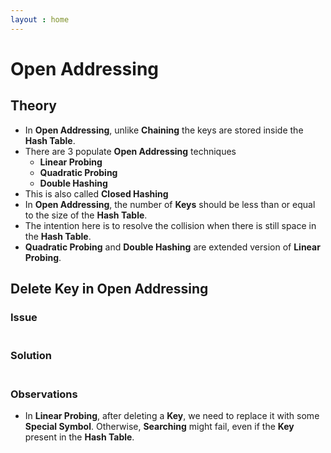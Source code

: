 ```yaml
---
layout : home
---
```


# Open Addressing

## Theory
- In **Open Addressing**, unlike **Chaining** the keys are stored inside the **Hash Table**.
- There are 3 populate **Open Addressing** techniques
    - **Linear Probing**
    - **Quadratic Probing**
    - **Double Hashing**
- This is also called **Closed Hashing**
- In **Open Addressing**, the number of **Keys** should be less than or equal to the size of the **Hash Table**.
- The intention here is to resolve the collision when there is still space in the **Hash Table**.
-  **Quadratic Probing** and **Double Hashing** are extended version of **Linear Probing**.

## Delete Key in Open Addressing

### Issue
<div class="mxgraph" style="max-width:100%;border:1px solid transparent;margin:auto;"
    data-mxgraph="{&quot;highlight&quot;:&quot;#0000ff&quot;,&quot;nav&quot;:true,&quot;resize&quot;:true,&quot;toolbar&quot;:&quot;zoom layers tags lightbox&quot;,&quot;edit&quot;:&quot;_blank&quot;,&quot;xml&quot;:&quot;&lt;mxfile host=\&quot;app.diagrams.net\&quot; modified=\&quot;2023-03-25T22:14:32.481Z\&quot; agent=\&quot;Mozilla/5.0 (Windows NT 10.0; Win64; x64) AppleWebKit/537.36 (KHTML, like Gecko) Chrome/111.0.0.0 Safari/537.36\&quot; etag=\&quot;0gbpoRN4iNTHxPNajvRA\&quot; version=\&quot;21.1.1\&quot; type=\&quot;google\&quot;&gt;\n  &lt;diagram name=\&quot;Page-1\&quot; id=\&quot;zlWzedpMbg25JKQnCikb\&quot;&gt;\n    &lt;mxGraphModel dx=\&quot;1050\&quot; dy=\&quot;587\&quot; grid=\&quot;1\&quot; gridSize=\&quot;10\&quot; guides=\&quot;1\&quot; tooltips=\&quot;1\&quot; connect=\&quot;1\&quot; arrows=\&quot;1\&quot; fold=\&quot;1\&quot; page=\&quot;1\&quot; pageScale=\&quot;1\&quot; pageWidth=\&quot;850\&quot; pageHeight=\&quot;1100\&quot; math=\&quot;0\&quot; shadow=\&quot;0\&quot;&gt;\n      &lt;root&gt;\n        &lt;mxCell id=\&quot;0\&quot; /&gt;\n        &lt;mxCell id=\&quot;1\&quot; parent=\&quot;0\&quot; /&gt;\n        &lt;mxCell id=\&quot;0Di6oSN8riTgnHotaayu-1\&quot; value=\&quot;0\&quot; style=\&quot;whiteSpace=wrap;html=1;aspect=fixed;fontSize=13;fontStyle=1\&quot; vertex=\&quot;1\&quot; parent=\&quot;1\&quot;&gt;\n          &lt;mxGeometry x=\&quot;40\&quot; y=\&quot;80\&quot; width=\&quot;40\&quot; height=\&quot;40\&quot; as=\&quot;geometry\&quot; /&gt;\n        &lt;/mxCell&gt;\n        &lt;mxCell id=\&quot;0Di6oSN8riTgnHotaayu-2\&quot; value=\&quot;89\&quot; style=\&quot;whiteSpace=wrap;html=1;aspect=fixed;fontSize=13;fontStyle=1\&quot; vertex=\&quot;1\&quot; parent=\&quot;1\&quot;&gt;\n          &lt;mxGeometry x=\&quot;80\&quot; y=\&quot;80\&quot; width=\&quot;40\&quot; height=\&quot;40\&quot; as=\&quot;geometry\&quot; /&gt;\n        &lt;/mxCell&gt;\n        &lt;mxCell id=\&quot;0Di6oSN8riTgnHotaayu-3\&quot; value=\&quot;1\&quot; style=\&quot;whiteSpace=wrap;html=1;aspect=fixed;fontSize=13;fontStyle=1\&quot; vertex=\&quot;1\&quot; parent=\&quot;1\&quot;&gt;\n          &lt;mxGeometry x=\&quot;40\&quot; y=\&quot;120\&quot; width=\&quot;40\&quot; height=\&quot;40\&quot; as=\&quot;geometry\&quot; /&gt;\n        &lt;/mxCell&gt;\n        &lt;mxCell id=\&quot;0Di6oSN8riTgnHotaayu-4\&quot; value=\&quot;\&quot; style=\&quot;whiteSpace=wrap;html=1;aspect=fixed;fontSize=13;fontStyle=1\&quot; vertex=\&quot;1\&quot; parent=\&quot;1\&quot;&gt;\n          &lt;mxGeometry x=\&quot;80\&quot; y=\&quot;120\&quot; width=\&quot;40\&quot; height=\&quot;40\&quot; as=\&quot;geometry\&quot; /&gt;\n        &lt;/mxCell&gt;\n        &lt;mxCell id=\&quot;0Di6oSN8riTgnHotaayu-5\&quot; value=\&quot;2\&quot; style=\&quot;whiteSpace=wrap;html=1;aspect=fixed;fontSize=13;fontStyle=1\&quot; vertex=\&quot;1\&quot; parent=\&quot;1\&quot;&gt;\n          &lt;mxGeometry x=\&quot;40\&quot; y=\&quot;160\&quot; width=\&quot;40\&quot; height=\&quot;40\&quot; as=\&quot;geometry\&quot; /&gt;\n        &lt;/mxCell&gt;\n        &lt;mxCell id=\&quot;0Di6oSN8riTgnHotaayu-6\&quot; value=\&quot;\&quot; style=\&quot;whiteSpace=wrap;html=1;aspect=fixed;fontSize=13;fontStyle=1\&quot; vertex=\&quot;1\&quot; parent=\&quot;1\&quot;&gt;\n          &lt;mxGeometry x=\&quot;80\&quot; y=\&quot;160\&quot; width=\&quot;40\&quot; height=\&quot;40\&quot; as=\&quot;geometry\&quot; /&gt;\n        &lt;/mxCell&gt;\n        &lt;mxCell id=\&quot;0Di6oSN8riTgnHotaayu-7\&quot; value=\&quot;3\&quot; style=\&quot;whiteSpace=wrap;html=1;aspect=fixed;fontSize=13;fontStyle=1\&quot; vertex=\&quot;1\&quot; parent=\&quot;1\&quot;&gt;\n          &lt;mxGeometry x=\&quot;40\&quot; y=\&quot;200\&quot; width=\&quot;40\&quot; height=\&quot;40\&quot; as=\&quot;geometry\&quot; /&gt;\n        &lt;/mxCell&gt;\n        &lt;mxCell id=\&quot;0Di6oSN8riTgnHotaayu-8\&quot; value=\&quot;93\&quot; style=\&quot;whiteSpace=wrap;html=1;aspect=fixed;fontSize=13;fontStyle=1\&quot; vertex=\&quot;1\&quot; parent=\&quot;1\&quot;&gt;\n          &lt;mxGeometry x=\&quot;80\&quot; y=\&quot;200\&quot; width=\&quot;40\&quot; height=\&quot;40\&quot; as=\&quot;geometry\&quot; /&gt;\n        &lt;/mxCell&gt;\n        &lt;mxCell id=\&quot;0Di6oSN8riTgnHotaayu-9\&quot; value=\&quot;4\&quot; style=\&quot;whiteSpace=wrap;html=1;aspect=fixed;fontSize=13;fontStyle=1\&quot; vertex=\&quot;1\&quot; parent=\&quot;1\&quot;&gt;\n          &lt;mxGeometry x=\&quot;40\&quot; y=\&quot;240\&quot; width=\&quot;40\&quot; height=\&quot;40\&quot; as=\&quot;geometry\&quot; /&gt;\n        &lt;/mxCell&gt;\n        &lt;mxCell id=\&quot;0Di6oSN8riTgnHotaayu-10\&quot; value=\&quot;23\&quot; style=\&quot;whiteSpace=wrap;html=1;aspect=fixed;fontSize=13;fontStyle=1\&quot; vertex=\&quot;1\&quot; parent=\&quot;1\&quot;&gt;\n          &lt;mxGeometry x=\&quot;80\&quot; y=\&quot;240\&quot; width=\&quot;40\&quot; height=\&quot;40\&quot; as=\&quot;geometry\&quot; /&gt;\n        &lt;/mxCell&gt;\n        &lt;mxCell id=\&quot;0Di6oSN8riTgnHotaayu-11\&quot; value=\&quot;5\&quot; style=\&quot;whiteSpace=wrap;html=1;aspect=fixed;fontSize=13;fontStyle=1\&quot; vertex=\&quot;1\&quot; parent=\&quot;1\&quot;&gt;\n          &lt;mxGeometry x=\&quot;40\&quot; y=\&quot;280\&quot; width=\&quot;40\&quot; height=\&quot;40\&quot; as=\&quot;geometry\&quot; /&gt;\n        &lt;/mxCell&gt;\n        &lt;mxCell id=\&quot;0Di6oSN8riTgnHotaayu-12\&quot; value=\&quot;75\&quot; style=\&quot;whiteSpace=wrap;html=1;aspect=fixed;fontSize=13;fontStyle=1;fillColor=#f8cecc;strokeColor=#b85450;\&quot; vertex=\&quot;1\&quot; parent=\&quot;1\&quot;&gt;\n          &lt;mxGeometry x=\&quot;80\&quot; y=\&quot;280\&quot; width=\&quot;40\&quot; height=\&quot;40\&quot; as=\&quot;geometry\&quot; /&gt;\n        &lt;/mxCell&gt;\n        &lt;mxCell id=\&quot;0Di6oSN8riTgnHotaayu-13\&quot; value=\&quot;6\&quot; style=\&quot;whiteSpace=wrap;html=1;aspect=fixed;fontSize=13;fontStyle=1\&quot; vertex=\&quot;1\&quot; parent=\&quot;1\&quot;&gt;\n          &lt;mxGeometry x=\&quot;40\&quot; y=\&quot;320\&quot; width=\&quot;40\&quot; height=\&quot;40\&quot; as=\&quot;geometry\&quot; /&gt;\n        &lt;/mxCell&gt;\n        &lt;mxCell id=\&quot;0Di6oSN8riTgnHotaayu-14\&quot; value=\&quot;46\&quot; style=\&quot;whiteSpace=wrap;html=1;aspect=fixed;fontSize=13;fontStyle=1\&quot; vertex=\&quot;1\&quot; parent=\&quot;1\&quot;&gt;\n          &lt;mxGeometry x=\&quot;80\&quot; y=\&quot;320\&quot; width=\&quot;40\&quot; height=\&quot;40\&quot; as=\&quot;geometry\&quot; /&gt;\n        &lt;/mxCell&gt;\n        &lt;mxCell id=\&quot;0Di6oSN8riTgnHotaayu-15\&quot; value=\&quot;7\&quot; style=\&quot;whiteSpace=wrap;html=1;aspect=fixed;fontSize=13;fontStyle=1\&quot; vertex=\&quot;1\&quot; parent=\&quot;1\&quot;&gt;\n          &lt;mxGeometry x=\&quot;40\&quot; y=\&quot;360\&quot; width=\&quot;40\&quot; height=\&quot;40\&quot; as=\&quot;geometry\&quot; /&gt;\n        &lt;/mxCell&gt;\n        &lt;mxCell id=\&quot;0Di6oSN8riTgnHotaayu-16\&quot; value=\&quot;55\&quot; style=\&quot;whiteSpace=wrap;html=1;aspect=fixed;fontSize=13;fontStyle=1\&quot; vertex=\&quot;1\&quot; parent=\&quot;1\&quot;&gt;\n          &lt;mxGeometry x=\&quot;80\&quot; y=\&quot;360\&quot; width=\&quot;40\&quot; height=\&quot;40\&quot; as=\&quot;geometry\&quot; /&gt;\n        &lt;/mxCell&gt;\n        &lt;mxCell id=\&quot;0Di6oSN8riTgnHotaayu-17\&quot; value=\&quot;8\&quot; style=\&quot;whiteSpace=wrap;html=1;aspect=fixed;fontSize=13;fontStyle=1\&quot; vertex=\&quot;1\&quot; parent=\&quot;1\&quot;&gt;\n          &lt;mxGeometry x=\&quot;40\&quot; y=\&quot;400\&quot; width=\&quot;40\&quot; height=\&quot;40\&quot; as=\&quot;geometry\&quot; /&gt;\n        &lt;/mxCell&gt;\n        &lt;mxCell id=\&quot;0Di6oSN8riTgnHotaayu-18\&quot; value=\&quot;65\&quot; style=\&quot;whiteSpace=wrap;html=1;aspect=fixed;fontSize=13;fontStyle=1\&quot; vertex=\&quot;1\&quot; parent=\&quot;1\&quot;&gt;\n          &lt;mxGeometry x=\&quot;80\&quot; y=\&quot;400\&quot; width=\&quot;40\&quot; height=\&quot;40\&quot; as=\&quot;geometry\&quot; /&gt;\n        &lt;/mxCell&gt;\n        &lt;mxCell id=\&quot;0Di6oSN8riTgnHotaayu-19\&quot; value=\&quot;9\&quot; style=\&quot;whiteSpace=wrap;html=1;aspect=fixed;fontSize=13;fontStyle=1\&quot; vertex=\&quot;1\&quot; parent=\&quot;1\&quot;&gt;\n          &lt;mxGeometry x=\&quot;40\&quot; y=\&quot;440\&quot; width=\&quot;40\&quot; height=\&quot;40\&quot; as=\&quot;geometry\&quot; /&gt;\n        &lt;/mxCell&gt;\n        &lt;mxCell id=\&quot;0Di6oSN8riTgnHotaayu-20\&quot; value=\&quot;79\&quot; style=\&quot;whiteSpace=wrap;html=1;aspect=fixed;fontSize=13;fontStyle=1\&quot; vertex=\&quot;1\&quot; parent=\&quot;1\&quot;&gt;\n          &lt;mxGeometry x=\&quot;80\&quot; y=\&quot;440\&quot; width=\&quot;40\&quot; height=\&quot;40\&quot; as=\&quot;geometry\&quot; /&gt;\n        &lt;/mxCell&gt;\n        &lt;mxCell id=\&quot;0Di6oSN8riTgnHotaayu-21\&quot; value=\&quot;0\&quot; style=\&quot;whiteSpace=wrap;html=1;aspect=fixed;fontSize=13;fontStyle=1\&quot; vertex=\&quot;1\&quot; parent=\&quot;1\&quot;&gt;\n          &lt;mxGeometry x=\&quot;240\&quot; y=\&quot;80\&quot; width=\&quot;40\&quot; height=\&quot;40\&quot; as=\&quot;geometry\&quot; /&gt;\n        &lt;/mxCell&gt;\n        &lt;mxCell id=\&quot;0Di6oSN8riTgnHotaayu-22\&quot; value=\&quot;89\&quot; style=\&quot;whiteSpace=wrap;html=1;aspect=fixed;fontSize=13;fontStyle=1\&quot; vertex=\&quot;1\&quot; parent=\&quot;1\&quot;&gt;\n          &lt;mxGeometry x=\&quot;280\&quot; y=\&quot;80\&quot; width=\&quot;40\&quot; height=\&quot;40\&quot; as=\&quot;geometry\&quot; /&gt;\n        &lt;/mxCell&gt;\n        &lt;mxCell id=\&quot;0Di6oSN8riTgnHotaayu-23\&quot; value=\&quot;1\&quot; style=\&quot;whiteSpace=wrap;html=1;aspect=fixed;fontSize=13;fontStyle=1\&quot; vertex=\&quot;1\&quot; parent=\&quot;1\&quot;&gt;\n          &lt;mxGeometry x=\&quot;240\&quot; y=\&quot;120\&quot; width=\&quot;40\&quot; height=\&quot;40\&quot; as=\&quot;geometry\&quot; /&gt;\n        &lt;/mxCell&gt;\n        &lt;mxCell id=\&quot;0Di6oSN8riTgnHotaayu-24\&quot; value=\&quot;\&quot; style=\&quot;whiteSpace=wrap;html=1;aspect=fixed;fontSize=13;fontStyle=1\&quot; vertex=\&quot;1\&quot; parent=\&quot;1\&quot;&gt;\n          &lt;mxGeometry x=\&quot;280\&quot; y=\&quot;120\&quot; width=\&quot;40\&quot; height=\&quot;40\&quot; as=\&quot;geometry\&quot; /&gt;\n        &lt;/mxCell&gt;\n        &lt;mxCell id=\&quot;0Di6oSN8riTgnHotaayu-25\&quot; value=\&quot;2\&quot; style=\&quot;whiteSpace=wrap;html=1;aspect=fixed;fontSize=13;fontStyle=1\&quot; vertex=\&quot;1\&quot; parent=\&quot;1\&quot;&gt;\n          &lt;mxGeometry x=\&quot;240\&quot; y=\&quot;160\&quot; width=\&quot;40\&quot; height=\&quot;40\&quot; as=\&quot;geometry\&quot; /&gt;\n        &lt;/mxCell&gt;\n        &lt;mxCell id=\&quot;0Di6oSN8riTgnHotaayu-26\&quot; value=\&quot;\&quot; style=\&quot;whiteSpace=wrap;html=1;aspect=fixed;fontSize=13;fontStyle=1\&quot; vertex=\&quot;1\&quot; parent=\&quot;1\&quot;&gt;\n          &lt;mxGeometry x=\&quot;280\&quot; y=\&quot;160\&quot; width=\&quot;40\&quot; height=\&quot;40\&quot; as=\&quot;geometry\&quot; /&gt;\n        &lt;/mxCell&gt;\n        &lt;mxCell id=\&quot;0Di6oSN8riTgnHotaayu-27\&quot; value=\&quot;3\&quot; style=\&quot;whiteSpace=wrap;html=1;aspect=fixed;fontSize=13;fontStyle=1\&quot; vertex=\&quot;1\&quot; parent=\&quot;1\&quot;&gt;\n          &lt;mxGeometry x=\&quot;240\&quot; y=\&quot;200\&quot; width=\&quot;40\&quot; height=\&quot;40\&quot; as=\&quot;geometry\&quot; /&gt;\n        &lt;/mxCell&gt;\n        &lt;mxCell id=\&quot;0Di6oSN8riTgnHotaayu-28\&quot; value=\&quot;93\&quot; style=\&quot;whiteSpace=wrap;html=1;aspect=fixed;fontSize=13;fontStyle=1\&quot; vertex=\&quot;1\&quot; parent=\&quot;1\&quot;&gt;\n          &lt;mxGeometry x=\&quot;280\&quot; y=\&quot;200\&quot; width=\&quot;40\&quot; height=\&quot;40\&quot; as=\&quot;geometry\&quot; /&gt;\n        &lt;/mxCell&gt;\n        &lt;mxCell id=\&quot;0Di6oSN8riTgnHotaayu-29\&quot; value=\&quot;4\&quot; style=\&quot;whiteSpace=wrap;html=1;aspect=fixed;fontSize=13;fontStyle=1\&quot; vertex=\&quot;1\&quot; parent=\&quot;1\&quot;&gt;\n          &lt;mxGeometry x=\&quot;240\&quot; y=\&quot;240\&quot; width=\&quot;40\&quot; height=\&quot;40\&quot; as=\&quot;geometry\&quot; /&gt;\n        &lt;/mxCell&gt;\n        &lt;mxCell id=\&quot;0Di6oSN8riTgnHotaayu-30\&quot; value=\&quot;23\&quot; style=\&quot;whiteSpace=wrap;html=1;aspect=fixed;fontSize=13;fontStyle=1\&quot; vertex=\&quot;1\&quot; parent=\&quot;1\&quot;&gt;\n          &lt;mxGeometry x=\&quot;280\&quot; y=\&quot;240\&quot; width=\&quot;40\&quot; height=\&quot;40\&quot; as=\&quot;geometry\&quot; /&gt;\n        &lt;/mxCell&gt;\n        &lt;mxCell id=\&quot;0Di6oSN8riTgnHotaayu-31\&quot; value=\&quot;5\&quot; style=\&quot;whiteSpace=wrap;html=1;aspect=fixed;fontSize=13;fontStyle=1\&quot; vertex=\&quot;1\&quot; parent=\&quot;1\&quot;&gt;\n          &lt;mxGeometry x=\&quot;240\&quot; y=\&quot;280\&quot; width=\&quot;40\&quot; height=\&quot;40\&quot; as=\&quot;geometry\&quot; /&gt;\n        &lt;/mxCell&gt;\n        &lt;mxCell id=\&quot;0Di6oSN8riTgnHotaayu-32\&quot; value=\&quot;\&quot; style=\&quot;whiteSpace=wrap;html=1;aspect=fixed;fontSize=13;fontStyle=1;\&quot; vertex=\&quot;1\&quot; parent=\&quot;1\&quot;&gt;\n          &lt;mxGeometry x=\&quot;280\&quot; y=\&quot;280\&quot; width=\&quot;40\&quot; height=\&quot;40\&quot; as=\&quot;geometry\&quot; /&gt;\n        &lt;/mxCell&gt;\n        &lt;mxCell id=\&quot;0Di6oSN8riTgnHotaayu-33\&quot; value=\&quot;6\&quot; style=\&quot;whiteSpace=wrap;html=1;aspect=fixed;fontSize=13;fontStyle=1\&quot; vertex=\&quot;1\&quot; parent=\&quot;1\&quot;&gt;\n          &lt;mxGeometry x=\&quot;240\&quot; y=\&quot;320\&quot; width=\&quot;40\&quot; height=\&quot;40\&quot; as=\&quot;geometry\&quot; /&gt;\n        &lt;/mxCell&gt;\n        &lt;mxCell id=\&quot;0Di6oSN8riTgnHotaayu-34\&quot; value=\&quot;46\&quot; style=\&quot;whiteSpace=wrap;html=1;aspect=fixed;fontSize=13;fontStyle=1\&quot; vertex=\&quot;1\&quot; parent=\&quot;1\&quot;&gt;\n          &lt;mxGeometry x=\&quot;280\&quot; y=\&quot;320\&quot; width=\&quot;40\&quot; height=\&quot;40\&quot; as=\&quot;geometry\&quot; /&gt;\n        &lt;/mxCell&gt;\n        &lt;mxCell id=\&quot;0Di6oSN8riTgnHotaayu-35\&quot; value=\&quot;7\&quot; style=\&quot;whiteSpace=wrap;html=1;aspect=fixed;fontSize=13;fontStyle=1\&quot; vertex=\&quot;1\&quot; parent=\&quot;1\&quot;&gt;\n          &lt;mxGeometry x=\&quot;240\&quot; y=\&quot;360\&quot; width=\&quot;40\&quot; height=\&quot;40\&quot; as=\&quot;geometry\&quot; /&gt;\n        &lt;/mxCell&gt;\n        &lt;mxCell id=\&quot;0Di6oSN8riTgnHotaayu-36\&quot; value=\&quot;55\&quot; style=\&quot;whiteSpace=wrap;html=1;aspect=fixed;fontSize=13;fontStyle=1\&quot; vertex=\&quot;1\&quot; parent=\&quot;1\&quot;&gt;\n          &lt;mxGeometry x=\&quot;280\&quot; y=\&quot;360\&quot; width=\&quot;40\&quot; height=\&quot;40\&quot; as=\&quot;geometry\&quot; /&gt;\n        &lt;/mxCell&gt;\n        &lt;mxCell id=\&quot;0Di6oSN8riTgnHotaayu-37\&quot; value=\&quot;8\&quot; style=\&quot;whiteSpace=wrap;html=1;aspect=fixed;fontSize=13;fontStyle=1\&quot; vertex=\&quot;1\&quot; parent=\&quot;1\&quot;&gt;\n          &lt;mxGeometry x=\&quot;240\&quot; y=\&quot;400\&quot; width=\&quot;40\&quot; height=\&quot;40\&quot; as=\&quot;geometry\&quot; /&gt;\n        &lt;/mxCell&gt;\n        &lt;mxCell id=\&quot;0Di6oSN8riTgnHotaayu-38\&quot; value=\&quot;65\&quot; style=\&quot;whiteSpace=wrap;html=1;aspect=fixed;fontSize=13;fontStyle=1\&quot; vertex=\&quot;1\&quot; parent=\&quot;1\&quot;&gt;\n          &lt;mxGeometry x=\&quot;280\&quot; y=\&quot;400\&quot; width=\&quot;40\&quot; height=\&quot;40\&quot; as=\&quot;geometry\&quot; /&gt;\n        &lt;/mxCell&gt;\n        &lt;mxCell id=\&quot;0Di6oSN8riTgnHotaayu-39\&quot; value=\&quot;9\&quot; style=\&quot;whiteSpace=wrap;html=1;aspect=fixed;fontSize=13;fontStyle=1\&quot; vertex=\&quot;1\&quot; parent=\&quot;1\&quot;&gt;\n          &lt;mxGeometry x=\&quot;240\&quot; y=\&quot;440\&quot; width=\&quot;40\&quot; height=\&quot;40\&quot; as=\&quot;geometry\&quot; /&gt;\n        &lt;/mxCell&gt;\n        &lt;mxCell id=\&quot;0Di6oSN8riTgnHotaayu-40\&quot; value=\&quot;79\&quot; style=\&quot;whiteSpace=wrap;html=1;aspect=fixed;fontSize=13;fontStyle=1\&quot; vertex=\&quot;1\&quot; parent=\&quot;1\&quot;&gt;\n          &lt;mxGeometry x=\&quot;280\&quot; y=\&quot;440\&quot; width=\&quot;40\&quot; height=\&quot;40\&quot; as=\&quot;geometry\&quot; /&gt;\n        &lt;/mxCell&gt;\n        &lt;mxCell id=\&quot;0Di6oSN8riTgnHotaayu-41\&quot; value=\&quot;\&quot; style=\&quot;shape=flexArrow;endArrow=classic;html=1;rounded=0;\&quot; edge=\&quot;1\&quot; parent=\&quot;1\&quot;&gt;\n          &lt;mxGeometry width=\&quot;50\&quot; height=\&quot;50\&quot; relative=\&quot;1\&quot; as=\&quot;geometry\&quot;&gt;\n            &lt;mxPoint x=\&quot;140\&quot; y=\&quot;280\&quot; as=\&quot;sourcePoint\&quot; /&gt;\n            &lt;mxPoint x=\&quot;230\&quot; y=\&quot;280\&quot; as=\&quot;targetPoint\&quot; /&gt;\n          &lt;/mxGeometry&gt;\n        &lt;/mxCell&gt;\n        &lt;mxCell id=\&quot;0Di6oSN8riTgnHotaayu-42\&quot; value=\&quot;&amp;lt;b&amp;gt;Delete request for Key 75&amp;lt;/b&amp;gt;\&quot; style=\&quot;text;html=1;strokeColor=none;fillColor=none;align=center;verticalAlign=middle;whiteSpace=wrap;rounded=0;\&quot; vertex=\&quot;1\&quot; parent=\&quot;1\&quot;&gt;\n          &lt;mxGeometry x=\&quot;140\&quot; y=\&quot;220\&quot; width=\&quot;80\&quot; height=\&quot;50\&quot; as=\&quot;geometry\&quot; /&gt;\n        &lt;/mxCell&gt;\n        &lt;mxCell id=\&quot;0Di6oSN8riTgnHotaayu-43\&quot; value=\&quot;\&quot; style=\&quot;shape=flexArrow;endArrow=classic;html=1;rounded=0;\&quot; edge=\&quot;1\&quot; parent=\&quot;1\&quot;&gt;\n          &lt;mxGeometry width=\&quot;50\&quot; height=\&quot;50\&quot; relative=\&quot;1\&quot; as=\&quot;geometry\&quot;&gt;\n            &lt;mxPoint x=\&quot;340\&quot; y=\&quot;280\&quot; as=\&quot;sourcePoint\&quot; /&gt;\n            &lt;mxPoint x=\&quot;430\&quot; y=\&quot;280\&quot; as=\&quot;targetPoint\&quot; /&gt;\n          &lt;/mxGeometry&gt;\n        &lt;/mxCell&gt;\n        &lt;mxCell id=\&quot;0Di6oSN8riTgnHotaayu-44\&quot; value=\&quot;&amp;lt;b&amp;gt;Search request for Key 55&amp;lt;/b&amp;gt;\&quot; style=\&quot;text;html=1;strokeColor=none;fillColor=none;align=center;verticalAlign=middle;whiteSpace=wrap;rounded=0;\&quot; vertex=\&quot;1\&quot; parent=\&quot;1\&quot;&gt;\n          &lt;mxGeometry x=\&quot;340\&quot; y=\&quot;220\&quot; width=\&quot;80\&quot; height=\&quot;50\&quot; as=\&quot;geometry\&quot; /&gt;\n        &lt;/mxCell&gt;\n        &lt;mxCell id=\&quot;0Di6oSN8riTgnHotaayu-45\&quot; value=\&quot;&amp;lt;b&amp;gt;Result : Key 55 is not present in Hash Table, Searching will stop at&amp;amp;nbsp;&amp;lt;/b&amp;gt;&amp;lt;b style=&amp;quot;border-color: var(--border-color);&amp;quot;&amp;gt;5&amp;lt;sup style=&amp;quot;border-color: var(--border-color);&amp;quot;&amp;gt;th&amp;lt;/sup&amp;gt;&amp;lt;/b&amp;gt;&amp;lt;b&amp;gt;&amp;lt;br&amp;gt;index, as the 5&amp;lt;sup&amp;gt;th&amp;lt;br&amp;gt;&amp;lt;/sup&amp;gt; index as it is empty, which specifies Key can not go to other index if the&amp;amp;nbsp;&amp;lt;/b&amp;gt;&amp;lt;b style=&amp;quot;border-color: var(--border-color);&amp;quot;&amp;gt;5&amp;lt;sup style=&amp;quot;border-color: var(--border-color);&amp;quot;&amp;gt;th&amp;lt;/sup&amp;gt;&amp;lt;/b&amp;gt;&amp;lt;b&amp;gt;&amp;lt;br&amp;gt;index is empty, But in reality the Key is present in Hash Table in index 7&amp;lt;/b&amp;gt;\&quot; style=\&quot;text;html=1;strokeColor=#b85450;fillColor=#f8cecc;align=center;verticalAlign=middle;whiteSpace=wrap;rounded=0;\&quot; vertex=\&quot;1\&quot; parent=\&quot;1\&quot;&gt;\n          &lt;mxGeometry x=\&quot;440\&quot; y=\&quot;217\&quot; width=\&quot;270\&quot; height=\&quot;130\&quot; as=\&quot;geometry\&quot; /&gt;\n        &lt;/mxCell&gt;\n      &lt;/root&gt;\n    &lt;/mxGraphModel&gt;\n  &lt;/diagram&gt;\n&lt;/mxfile&gt;\n&quot;}">
</div>

### Solution
<div class="mxgraph" style="max-width:100%;border:1px solid transparent;margin:auto;"
    data-mxgraph="{&quot;highlight&quot;:&quot;#0000ff&quot;,&quot;nav&quot;:true,&quot;resize&quot;:true,&quot;toolbar&quot;:&quot;zoom layers tags lightbox&quot;,&quot;edit&quot;:&quot;_blank&quot;,&quot;xml&quot;:&quot;&lt;mxfile host=\&quot;app.diagrams.net\&quot; modified=\&quot;2023-03-25T22:20:03.298Z\&quot; agent=\&quot;Mozilla/5.0 (Windows NT 10.0; Win64; x64) AppleWebKit/537.36 (KHTML, like Gecko) Chrome/111.0.0.0 Safari/537.36\&quot; etag=\&quot;QUWK-XImu_ln37aXxhMD\&quot; version=\&quot;21.1.1\&quot; type=\&quot;google\&quot;&gt;\n  &lt;diagram name=\&quot;Page-1\&quot; id=\&quot;zlWzedpMbg25JKQnCikb\&quot;&gt;\n    &lt;mxGraphModel dx=\&quot;1050\&quot; dy=\&quot;587\&quot; grid=\&quot;1\&quot; gridSize=\&quot;10\&quot; guides=\&quot;1\&quot; tooltips=\&quot;1\&quot; connect=\&quot;1\&quot; arrows=\&quot;1\&quot; fold=\&quot;1\&quot; page=\&quot;1\&quot; pageScale=\&quot;1\&quot; pageWidth=\&quot;850\&quot; pageHeight=\&quot;1100\&quot; math=\&quot;0\&quot; shadow=\&quot;0\&quot;&gt;\n      &lt;root&gt;\n        &lt;mxCell id=\&quot;0\&quot; /&gt;\n        &lt;mxCell id=\&quot;1\&quot; parent=\&quot;0\&quot; /&gt;\n        &lt;mxCell id=\&quot;0Di6oSN8riTgnHotaayu-1\&quot; value=\&quot;0\&quot; style=\&quot;whiteSpace=wrap;html=1;aspect=fixed;fontSize=13;fontStyle=1\&quot; vertex=\&quot;1\&quot; parent=\&quot;1\&quot;&gt;\n          &lt;mxGeometry x=\&quot;40\&quot; y=\&quot;80\&quot; width=\&quot;40\&quot; height=\&quot;40\&quot; as=\&quot;geometry\&quot; /&gt;\n        &lt;/mxCell&gt;\n        &lt;mxCell id=\&quot;0Di6oSN8riTgnHotaayu-2\&quot; value=\&quot;89\&quot; style=\&quot;whiteSpace=wrap;html=1;aspect=fixed;fontSize=13;fontStyle=1\&quot; vertex=\&quot;1\&quot; parent=\&quot;1\&quot;&gt;\n          &lt;mxGeometry x=\&quot;80\&quot; y=\&quot;80\&quot; width=\&quot;40\&quot; height=\&quot;40\&quot; as=\&quot;geometry\&quot; /&gt;\n        &lt;/mxCell&gt;\n        &lt;mxCell id=\&quot;0Di6oSN8riTgnHotaayu-3\&quot; value=\&quot;1\&quot; style=\&quot;whiteSpace=wrap;html=1;aspect=fixed;fontSize=13;fontStyle=1\&quot; vertex=\&quot;1\&quot; parent=\&quot;1\&quot;&gt;\n          &lt;mxGeometry x=\&quot;40\&quot; y=\&quot;120\&quot; width=\&quot;40\&quot; height=\&quot;40\&quot; as=\&quot;geometry\&quot; /&gt;\n        &lt;/mxCell&gt;\n        &lt;mxCell id=\&quot;0Di6oSN8riTgnHotaayu-4\&quot; value=\&quot;\&quot; style=\&quot;whiteSpace=wrap;html=1;aspect=fixed;fontSize=13;fontStyle=1\&quot; vertex=\&quot;1\&quot; parent=\&quot;1\&quot;&gt;\n          &lt;mxGeometry x=\&quot;80\&quot; y=\&quot;120\&quot; width=\&quot;40\&quot; height=\&quot;40\&quot; as=\&quot;geometry\&quot; /&gt;\n        &lt;/mxCell&gt;\n        &lt;mxCell id=\&quot;0Di6oSN8riTgnHotaayu-5\&quot; value=\&quot;2\&quot; style=\&quot;whiteSpace=wrap;html=1;aspect=fixed;fontSize=13;fontStyle=1\&quot; vertex=\&quot;1\&quot; parent=\&quot;1\&quot;&gt;\n          &lt;mxGeometry x=\&quot;40\&quot; y=\&quot;160\&quot; width=\&quot;40\&quot; height=\&quot;40\&quot; as=\&quot;geometry\&quot; /&gt;\n        &lt;/mxCell&gt;\n        &lt;mxCell id=\&quot;0Di6oSN8riTgnHotaayu-6\&quot; value=\&quot;\&quot; style=\&quot;whiteSpace=wrap;html=1;aspect=fixed;fontSize=13;fontStyle=1\&quot; vertex=\&quot;1\&quot; parent=\&quot;1\&quot;&gt;\n          &lt;mxGeometry x=\&quot;80\&quot; y=\&quot;160\&quot; width=\&quot;40\&quot; height=\&quot;40\&quot; as=\&quot;geometry\&quot; /&gt;\n        &lt;/mxCell&gt;\n        &lt;mxCell id=\&quot;0Di6oSN8riTgnHotaayu-7\&quot; value=\&quot;3\&quot; style=\&quot;whiteSpace=wrap;html=1;aspect=fixed;fontSize=13;fontStyle=1\&quot; vertex=\&quot;1\&quot; parent=\&quot;1\&quot;&gt;\n          &lt;mxGeometry x=\&quot;40\&quot; y=\&quot;200\&quot; width=\&quot;40\&quot; height=\&quot;40\&quot; as=\&quot;geometry\&quot; /&gt;\n        &lt;/mxCell&gt;\n        &lt;mxCell id=\&quot;0Di6oSN8riTgnHotaayu-8\&quot; value=\&quot;93\&quot; style=\&quot;whiteSpace=wrap;html=1;aspect=fixed;fontSize=13;fontStyle=1\&quot; vertex=\&quot;1\&quot; parent=\&quot;1\&quot;&gt;\n          &lt;mxGeometry x=\&quot;80\&quot; y=\&quot;200\&quot; width=\&quot;40\&quot; height=\&quot;40\&quot; as=\&quot;geometry\&quot; /&gt;\n        &lt;/mxCell&gt;\n        &lt;mxCell id=\&quot;0Di6oSN8riTgnHotaayu-9\&quot; value=\&quot;4\&quot; style=\&quot;whiteSpace=wrap;html=1;aspect=fixed;fontSize=13;fontStyle=1\&quot; vertex=\&quot;1\&quot; parent=\&quot;1\&quot;&gt;\n          &lt;mxGeometry x=\&quot;40\&quot; y=\&quot;240\&quot; width=\&quot;40\&quot; height=\&quot;40\&quot; as=\&quot;geometry\&quot; /&gt;\n        &lt;/mxCell&gt;\n        &lt;mxCell id=\&quot;0Di6oSN8riTgnHotaayu-10\&quot; value=\&quot;23\&quot; style=\&quot;whiteSpace=wrap;html=1;aspect=fixed;fontSize=13;fontStyle=1\&quot; vertex=\&quot;1\&quot; parent=\&quot;1\&quot;&gt;\n          &lt;mxGeometry x=\&quot;80\&quot; y=\&quot;240\&quot; width=\&quot;40\&quot; height=\&quot;40\&quot; as=\&quot;geometry\&quot; /&gt;\n        &lt;/mxCell&gt;\n        &lt;mxCell id=\&quot;0Di6oSN8riTgnHotaayu-11\&quot; value=\&quot;5\&quot; style=\&quot;whiteSpace=wrap;html=1;aspect=fixed;fontSize=13;fontStyle=1\&quot; vertex=\&quot;1\&quot; parent=\&quot;1\&quot;&gt;\n          &lt;mxGeometry x=\&quot;40\&quot; y=\&quot;280\&quot; width=\&quot;40\&quot; height=\&quot;40\&quot; as=\&quot;geometry\&quot; /&gt;\n        &lt;/mxCell&gt;\n        &lt;mxCell id=\&quot;0Di6oSN8riTgnHotaayu-12\&quot; value=\&quot;75\&quot; style=\&quot;whiteSpace=wrap;html=1;aspect=fixed;fontSize=13;fontStyle=1;fillColor=#f8cecc;strokeColor=#b85450;\&quot; vertex=\&quot;1\&quot; parent=\&quot;1\&quot;&gt;\n          &lt;mxGeometry x=\&quot;80\&quot; y=\&quot;280\&quot; width=\&quot;40\&quot; height=\&quot;40\&quot; as=\&quot;geometry\&quot; /&gt;\n        &lt;/mxCell&gt;\n        &lt;mxCell id=\&quot;0Di6oSN8riTgnHotaayu-13\&quot; value=\&quot;6\&quot; style=\&quot;whiteSpace=wrap;html=1;aspect=fixed;fontSize=13;fontStyle=1\&quot; vertex=\&quot;1\&quot; parent=\&quot;1\&quot;&gt;\n          &lt;mxGeometry x=\&quot;40\&quot; y=\&quot;320\&quot; width=\&quot;40\&quot; height=\&quot;40\&quot; as=\&quot;geometry\&quot; /&gt;\n        &lt;/mxCell&gt;\n        &lt;mxCell id=\&quot;0Di6oSN8riTgnHotaayu-14\&quot; value=\&quot;46\&quot; style=\&quot;whiteSpace=wrap;html=1;aspect=fixed;fontSize=13;fontStyle=1\&quot; vertex=\&quot;1\&quot; parent=\&quot;1\&quot;&gt;\n          &lt;mxGeometry x=\&quot;80\&quot; y=\&quot;320\&quot; width=\&quot;40\&quot; height=\&quot;40\&quot; as=\&quot;geometry\&quot; /&gt;\n        &lt;/mxCell&gt;\n        &lt;mxCell id=\&quot;0Di6oSN8riTgnHotaayu-15\&quot; value=\&quot;7\&quot; style=\&quot;whiteSpace=wrap;html=1;aspect=fixed;fontSize=13;fontStyle=1\&quot; vertex=\&quot;1\&quot; parent=\&quot;1\&quot;&gt;\n          &lt;mxGeometry x=\&quot;40\&quot; y=\&quot;360\&quot; width=\&quot;40\&quot; height=\&quot;40\&quot; as=\&quot;geometry\&quot; /&gt;\n        &lt;/mxCell&gt;\n        &lt;mxCell id=\&quot;0Di6oSN8riTgnHotaayu-16\&quot; value=\&quot;55\&quot; style=\&quot;whiteSpace=wrap;html=1;aspect=fixed;fontSize=13;fontStyle=1\&quot; vertex=\&quot;1\&quot; parent=\&quot;1\&quot;&gt;\n          &lt;mxGeometry x=\&quot;80\&quot; y=\&quot;360\&quot; width=\&quot;40\&quot; height=\&quot;40\&quot; as=\&quot;geometry\&quot; /&gt;\n        &lt;/mxCell&gt;\n        &lt;mxCell id=\&quot;0Di6oSN8riTgnHotaayu-17\&quot; value=\&quot;8\&quot; style=\&quot;whiteSpace=wrap;html=1;aspect=fixed;fontSize=13;fontStyle=1\&quot; vertex=\&quot;1\&quot; parent=\&quot;1\&quot;&gt;\n          &lt;mxGeometry x=\&quot;40\&quot; y=\&quot;400\&quot; width=\&quot;40\&quot; height=\&quot;40\&quot; as=\&quot;geometry\&quot; /&gt;\n        &lt;/mxCell&gt;\n        &lt;mxCell id=\&quot;0Di6oSN8riTgnHotaayu-18\&quot; value=\&quot;65\&quot; style=\&quot;whiteSpace=wrap;html=1;aspect=fixed;fontSize=13;fontStyle=1\&quot; vertex=\&quot;1\&quot; parent=\&quot;1\&quot;&gt;\n          &lt;mxGeometry x=\&quot;80\&quot; y=\&quot;400\&quot; width=\&quot;40\&quot; height=\&quot;40\&quot; as=\&quot;geometry\&quot; /&gt;\n        &lt;/mxCell&gt;\n        &lt;mxCell id=\&quot;0Di6oSN8riTgnHotaayu-19\&quot; value=\&quot;9\&quot; style=\&quot;whiteSpace=wrap;html=1;aspect=fixed;fontSize=13;fontStyle=1\&quot; vertex=\&quot;1\&quot; parent=\&quot;1\&quot;&gt;\n          &lt;mxGeometry x=\&quot;40\&quot; y=\&quot;440\&quot; width=\&quot;40\&quot; height=\&quot;40\&quot; as=\&quot;geometry\&quot; /&gt;\n        &lt;/mxCell&gt;\n        &lt;mxCell id=\&quot;0Di6oSN8riTgnHotaayu-20\&quot; value=\&quot;79\&quot; style=\&quot;whiteSpace=wrap;html=1;aspect=fixed;fontSize=13;fontStyle=1\&quot; vertex=\&quot;1\&quot; parent=\&quot;1\&quot;&gt;\n          &lt;mxGeometry x=\&quot;80\&quot; y=\&quot;440\&quot; width=\&quot;40\&quot; height=\&quot;40\&quot; as=\&quot;geometry\&quot; /&gt;\n        &lt;/mxCell&gt;\n        &lt;mxCell id=\&quot;0Di6oSN8riTgnHotaayu-21\&quot; value=\&quot;0\&quot; style=\&quot;whiteSpace=wrap;html=1;aspect=fixed;fontSize=13;fontStyle=1\&quot; vertex=\&quot;1\&quot; parent=\&quot;1\&quot;&gt;\n          &lt;mxGeometry x=\&quot;240\&quot; y=\&quot;80\&quot; width=\&quot;40\&quot; height=\&quot;40\&quot; as=\&quot;geometry\&quot; /&gt;\n        &lt;/mxCell&gt;\n        &lt;mxCell id=\&quot;0Di6oSN8riTgnHotaayu-22\&quot; value=\&quot;89\&quot; style=\&quot;whiteSpace=wrap;html=1;aspect=fixed;fontSize=13;fontStyle=1\&quot; vertex=\&quot;1\&quot; parent=\&quot;1\&quot;&gt;\n          &lt;mxGeometry x=\&quot;280\&quot; y=\&quot;80\&quot; width=\&quot;40\&quot; height=\&quot;40\&quot; as=\&quot;geometry\&quot; /&gt;\n        &lt;/mxCell&gt;\n        &lt;mxCell id=\&quot;0Di6oSN8riTgnHotaayu-23\&quot; value=\&quot;1\&quot; style=\&quot;whiteSpace=wrap;html=1;aspect=fixed;fontSize=13;fontStyle=1\&quot; vertex=\&quot;1\&quot; parent=\&quot;1\&quot;&gt;\n          &lt;mxGeometry x=\&quot;240\&quot; y=\&quot;120\&quot; width=\&quot;40\&quot; height=\&quot;40\&quot; as=\&quot;geometry\&quot; /&gt;\n        &lt;/mxCell&gt;\n        &lt;mxCell id=\&quot;0Di6oSN8riTgnHotaayu-24\&quot; value=\&quot;\&quot; style=\&quot;whiteSpace=wrap;html=1;aspect=fixed;fontSize=13;fontStyle=1\&quot; vertex=\&quot;1\&quot; parent=\&quot;1\&quot;&gt;\n          &lt;mxGeometry x=\&quot;280\&quot; y=\&quot;120\&quot; width=\&quot;40\&quot; height=\&quot;40\&quot; as=\&quot;geometry\&quot; /&gt;\n        &lt;/mxCell&gt;\n        &lt;mxCell id=\&quot;0Di6oSN8riTgnHotaayu-25\&quot; value=\&quot;2\&quot; style=\&quot;whiteSpace=wrap;html=1;aspect=fixed;fontSize=13;fontStyle=1\&quot; vertex=\&quot;1\&quot; parent=\&quot;1\&quot;&gt;\n          &lt;mxGeometry x=\&quot;240\&quot; y=\&quot;160\&quot; width=\&quot;40\&quot; height=\&quot;40\&quot; as=\&quot;geometry\&quot; /&gt;\n        &lt;/mxCell&gt;\n        &lt;mxCell id=\&quot;0Di6oSN8riTgnHotaayu-26\&quot; value=\&quot;\&quot; style=\&quot;whiteSpace=wrap;html=1;aspect=fixed;fontSize=13;fontStyle=1\&quot; vertex=\&quot;1\&quot; parent=\&quot;1\&quot;&gt;\n          &lt;mxGeometry x=\&quot;280\&quot; y=\&quot;160\&quot; width=\&quot;40\&quot; height=\&quot;40\&quot; as=\&quot;geometry\&quot; /&gt;\n        &lt;/mxCell&gt;\n        &lt;mxCell id=\&quot;0Di6oSN8riTgnHotaayu-27\&quot; value=\&quot;3\&quot; style=\&quot;whiteSpace=wrap;html=1;aspect=fixed;fontSize=13;fontStyle=1\&quot; vertex=\&quot;1\&quot; parent=\&quot;1\&quot;&gt;\n          &lt;mxGeometry x=\&quot;240\&quot; y=\&quot;200\&quot; width=\&quot;40\&quot; height=\&quot;40\&quot; as=\&quot;geometry\&quot; /&gt;\n        &lt;/mxCell&gt;\n        &lt;mxCell id=\&quot;0Di6oSN8riTgnHotaayu-28\&quot; value=\&quot;93\&quot; style=\&quot;whiteSpace=wrap;html=1;aspect=fixed;fontSize=13;fontStyle=1\&quot; vertex=\&quot;1\&quot; parent=\&quot;1\&quot;&gt;\n          &lt;mxGeometry x=\&quot;280\&quot; y=\&quot;200\&quot; width=\&quot;40\&quot; height=\&quot;40\&quot; as=\&quot;geometry\&quot; /&gt;\n        &lt;/mxCell&gt;\n        &lt;mxCell id=\&quot;0Di6oSN8riTgnHotaayu-29\&quot; value=\&quot;4\&quot; style=\&quot;whiteSpace=wrap;html=1;aspect=fixed;fontSize=13;fontStyle=1\&quot; vertex=\&quot;1\&quot; parent=\&quot;1\&quot;&gt;\n          &lt;mxGeometry x=\&quot;240\&quot; y=\&quot;240\&quot; width=\&quot;40\&quot; height=\&quot;40\&quot; as=\&quot;geometry\&quot; /&gt;\n        &lt;/mxCell&gt;\n        &lt;mxCell id=\&quot;0Di6oSN8riTgnHotaayu-30\&quot; value=\&quot;23\&quot; style=\&quot;whiteSpace=wrap;html=1;aspect=fixed;fontSize=13;fontStyle=1\&quot; vertex=\&quot;1\&quot; parent=\&quot;1\&quot;&gt;\n          &lt;mxGeometry x=\&quot;280\&quot; y=\&quot;240\&quot; width=\&quot;40\&quot; height=\&quot;40\&quot; as=\&quot;geometry\&quot; /&gt;\n        &lt;/mxCell&gt;\n        &lt;mxCell id=\&quot;0Di6oSN8riTgnHotaayu-31\&quot; value=\&quot;5\&quot; style=\&quot;whiteSpace=wrap;html=1;aspect=fixed;fontSize=13;fontStyle=1\&quot; vertex=\&quot;1\&quot; parent=\&quot;1\&quot;&gt;\n          &lt;mxGeometry x=\&quot;240\&quot; y=\&quot;280\&quot; width=\&quot;40\&quot; height=\&quot;40\&quot; as=\&quot;geometry\&quot; /&gt;\n        &lt;/mxCell&gt;\n        &lt;mxCell id=\&quot;0Di6oSN8riTgnHotaayu-32\&quot; value=\&quot;$\&quot; style=\&quot;whiteSpace=wrap;html=1;aspect=fixed;fontSize=13;fontStyle=1;fillColor=#fff2cc;strokeColor=#d6b656;\&quot; vertex=\&quot;1\&quot; parent=\&quot;1\&quot;&gt;\n          &lt;mxGeometry x=\&quot;280\&quot; y=\&quot;280\&quot; width=\&quot;40\&quot; height=\&quot;40\&quot; as=\&quot;geometry\&quot; /&gt;\n        &lt;/mxCell&gt;\n        &lt;mxCell id=\&quot;0Di6oSN8riTgnHotaayu-33\&quot; value=\&quot;6\&quot; style=\&quot;whiteSpace=wrap;html=1;aspect=fixed;fontSize=13;fontStyle=1\&quot; vertex=\&quot;1\&quot; parent=\&quot;1\&quot;&gt;\n          &lt;mxGeometry x=\&quot;240\&quot; y=\&quot;320\&quot; width=\&quot;40\&quot; height=\&quot;40\&quot; as=\&quot;geometry\&quot; /&gt;\n        &lt;/mxCell&gt;\n        &lt;mxCell id=\&quot;0Di6oSN8riTgnHotaayu-34\&quot; value=\&quot;46\&quot; style=\&quot;whiteSpace=wrap;html=1;aspect=fixed;fontSize=13;fontStyle=1\&quot; vertex=\&quot;1\&quot; parent=\&quot;1\&quot;&gt;\n          &lt;mxGeometry x=\&quot;280\&quot; y=\&quot;320\&quot; width=\&quot;40\&quot; height=\&quot;40\&quot; as=\&quot;geometry\&quot; /&gt;\n        &lt;/mxCell&gt;\n        &lt;mxCell id=\&quot;0Di6oSN8riTgnHotaayu-35\&quot; value=\&quot;7\&quot; style=\&quot;whiteSpace=wrap;html=1;aspect=fixed;fontSize=13;fontStyle=1\&quot; vertex=\&quot;1\&quot; parent=\&quot;1\&quot;&gt;\n          &lt;mxGeometry x=\&quot;240\&quot; y=\&quot;360\&quot; width=\&quot;40\&quot; height=\&quot;40\&quot; as=\&quot;geometry\&quot; /&gt;\n        &lt;/mxCell&gt;\n        &lt;mxCell id=\&quot;0Di6oSN8riTgnHotaayu-36\&quot; value=\&quot;55\&quot; style=\&quot;whiteSpace=wrap;html=1;aspect=fixed;fontSize=13;fontStyle=1\&quot; vertex=\&quot;1\&quot; parent=\&quot;1\&quot;&gt;\n          &lt;mxGeometry x=\&quot;280\&quot; y=\&quot;360\&quot; width=\&quot;40\&quot; height=\&quot;40\&quot; as=\&quot;geometry\&quot; /&gt;\n        &lt;/mxCell&gt;\n        &lt;mxCell id=\&quot;0Di6oSN8riTgnHotaayu-37\&quot; value=\&quot;8\&quot; style=\&quot;whiteSpace=wrap;html=1;aspect=fixed;fontSize=13;fontStyle=1\&quot; vertex=\&quot;1\&quot; parent=\&quot;1\&quot;&gt;\n          &lt;mxGeometry x=\&quot;240\&quot; y=\&quot;400\&quot; width=\&quot;40\&quot; height=\&quot;40\&quot; as=\&quot;geometry\&quot; /&gt;\n        &lt;/mxCell&gt;\n        &lt;mxCell id=\&quot;0Di6oSN8riTgnHotaayu-38\&quot; value=\&quot;65\&quot; style=\&quot;whiteSpace=wrap;html=1;aspect=fixed;fontSize=13;fontStyle=1\&quot; vertex=\&quot;1\&quot; parent=\&quot;1\&quot;&gt;\n          &lt;mxGeometry x=\&quot;280\&quot; y=\&quot;400\&quot; width=\&quot;40\&quot; height=\&quot;40\&quot; as=\&quot;geometry\&quot; /&gt;\n        &lt;/mxCell&gt;\n        &lt;mxCell id=\&quot;0Di6oSN8riTgnHotaayu-39\&quot; value=\&quot;9\&quot; style=\&quot;whiteSpace=wrap;html=1;aspect=fixed;fontSize=13;fontStyle=1\&quot; vertex=\&quot;1\&quot; parent=\&quot;1\&quot;&gt;\n          &lt;mxGeometry x=\&quot;240\&quot; y=\&quot;440\&quot; width=\&quot;40\&quot; height=\&quot;40\&quot; as=\&quot;geometry\&quot; /&gt;\n        &lt;/mxCell&gt;\n        &lt;mxCell id=\&quot;0Di6oSN8riTgnHotaayu-40\&quot; value=\&quot;79\&quot; style=\&quot;whiteSpace=wrap;html=1;aspect=fixed;fontSize=13;fontStyle=1\&quot; vertex=\&quot;1\&quot; parent=\&quot;1\&quot;&gt;\n          &lt;mxGeometry x=\&quot;280\&quot; y=\&quot;440\&quot; width=\&quot;40\&quot; height=\&quot;40\&quot; as=\&quot;geometry\&quot; /&gt;\n        &lt;/mxCell&gt;\n        &lt;mxCell id=\&quot;0Di6oSN8riTgnHotaayu-41\&quot; value=\&quot;\&quot; style=\&quot;shape=flexArrow;endArrow=classic;html=1;rounded=0;\&quot; edge=\&quot;1\&quot; parent=\&quot;1\&quot;&gt;\n          &lt;mxGeometry width=\&quot;50\&quot; height=\&quot;50\&quot; relative=\&quot;1\&quot; as=\&quot;geometry\&quot;&gt;\n            &lt;mxPoint x=\&quot;140\&quot; y=\&quot;280\&quot; as=\&quot;sourcePoint\&quot; /&gt;\n            &lt;mxPoint x=\&quot;230\&quot; y=\&quot;280\&quot; as=\&quot;targetPoint\&quot; /&gt;\n          &lt;/mxGeometry&gt;\n        &lt;/mxCell&gt;\n        &lt;mxCell id=\&quot;0Di6oSN8riTgnHotaayu-42\&quot; value=\&quot;&amp;lt;b&amp;gt;Delete request for Key 75&amp;lt;/b&amp;gt;\&quot; style=\&quot;text;html=1;strokeColor=none;fillColor=none;align=center;verticalAlign=middle;whiteSpace=wrap;rounded=0;\&quot; vertex=\&quot;1\&quot; parent=\&quot;1\&quot;&gt;\n          &lt;mxGeometry x=\&quot;140\&quot; y=\&quot;220\&quot; width=\&quot;80\&quot; height=\&quot;50\&quot; as=\&quot;geometry\&quot; /&gt;\n        &lt;/mxCell&gt;\n        &lt;mxCell id=\&quot;0Di6oSN8riTgnHotaayu-43\&quot; value=\&quot;\&quot; style=\&quot;shape=flexArrow;endArrow=classic;html=1;rounded=0;\&quot; edge=\&quot;1\&quot; parent=\&quot;1\&quot;&gt;\n          &lt;mxGeometry width=\&quot;50\&quot; height=\&quot;50\&quot; relative=\&quot;1\&quot; as=\&quot;geometry\&quot;&gt;\n            &lt;mxPoint x=\&quot;340\&quot; y=\&quot;280\&quot; as=\&quot;sourcePoint\&quot; /&gt;\n            &lt;mxPoint x=\&quot;430\&quot; y=\&quot;280\&quot; as=\&quot;targetPoint\&quot; /&gt;\n          &lt;/mxGeometry&gt;\n        &lt;/mxCell&gt;\n        &lt;mxCell id=\&quot;0Di6oSN8riTgnHotaayu-44\&quot; value=\&quot;&amp;lt;b&amp;gt;Search request for Key 55&amp;lt;/b&amp;gt;\&quot; style=\&quot;text;html=1;strokeColor=none;fillColor=none;align=center;verticalAlign=middle;whiteSpace=wrap;rounded=0;\&quot; vertex=\&quot;1\&quot; parent=\&quot;1\&quot;&gt;\n          &lt;mxGeometry x=\&quot;340\&quot; y=\&quot;220\&quot; width=\&quot;80\&quot; height=\&quot;50\&quot; as=\&quot;geometry\&quot; /&gt;\n        &lt;/mxCell&gt;\n        &lt;mxCell id=\&quot;0Di6oSN8riTgnHotaayu-45\&quot; value=\&quot;&amp;lt;b&amp;gt;Result : Element Present in Index 6.&amp;lt;br&amp;gt;By keeping a special symbol&amp;amp;nbsp;&amp;lt;i&amp;gt;(in this case $)&amp;lt;/i&amp;gt;&amp;amp;nbsp;the search did not stop (assuming, some element must have been deleted, hence the symbol) and found the key in index 7.&amp;lt;br&amp;gt;&amp;lt;/b&amp;gt;\&quot; style=\&quot;text;html=1;strokeColor=#82b366;fillColor=#d5e8d4;align=center;verticalAlign=middle;whiteSpace=wrap;rounded=0;\&quot; vertex=\&quot;1\&quot; parent=\&quot;1\&quot;&gt;\n          &lt;mxGeometry x=\&quot;440\&quot; y=\&quot;217\&quot; width=\&quot;270\&quot; height=\&quot;130\&quot; as=\&quot;geometry\&quot; /&gt;\n        &lt;/mxCell&gt;\n      &lt;/root&gt;\n    &lt;/mxGraphModel&gt;\n  &lt;/diagram&gt;\n&lt;/mxfile&gt;\n&quot;}">
</div>


### Observations
- In **Linear Probing**, after deleting a **Key**, we need to replace it with some **Special Symbol**. Otherwise, **Searching** might fail, even if the **Key** present in the **Hash Table**.